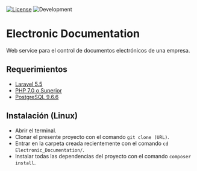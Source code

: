 [![License](https://img.shields.io/apm/l/vim-mode.svg)](https://opensource.org/licenses/MIT) ![Development](https://img.shields.io/badge/development-in%20progress-yellow.svg)
# Electronic Documentation
Web service para el control de documentos electrónicos de una empresa.

## Requerimientos
- [Laravel 5.5](https://laravel.com)
- [PHP 7.0 o Superior](http://php.net)
- [PostgreSQL 9.6.6](https://www.postgresql.org)

## Instalación (Linux)
- Abrir el terminal.
- Clonar el presente proyecto con el comando `git clone (URL)`.
- Entrar en la carpeta creada recientemente con el comando `cd Electronic_Documentation/`.
- Instalar todas las dependencias del proyecto con el comando `composer install`.
